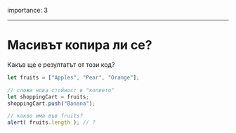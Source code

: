 importance: 3

---

# Масивът копира ли се?

Какъв ще е резултатът от този код?

```js
let fruits = ["Apples", "Pear", "Orange"];

// сложи нова стойност в "копието"
let shoppingCart = fruits;
shoppingCart.push("Banana");

// какво има във fruits?
alert( fruits.length ); // ?
```

